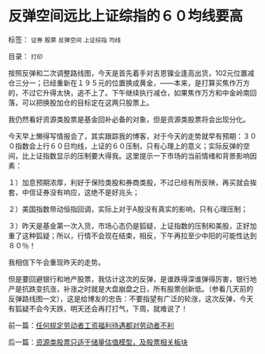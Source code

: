 # 反弹空间远比上证综指的６０均线要高

标签： `证券` `股票` `反弹空间` `上证综指` `均线` 

目录： `打印`

按照反弹和二次调整路线图，今天是首先着手对吉恩镍业逢高出货，102元位置减仓三分一；已经重新在１９５元的位置换成黄金，——本来，是打算买焦作万方的，不过它升得太快，追不上了。下午继续执行减仓，如果焦作万方和中金岭南回落，可以把换股加仓的目标定在这两只股票上。



我仍然看好资源类股票是基金回补必备的对象，但是资源类股票将会出现分化。



今天早上懒得写情报会了，其实跟踪我的博客，对于今天的走势就早有预期：３００指数会上行６０日均线，上证的６０压制，只有心理上的意义；实际反弹的空间，比上证指数显示的压制要大得我。这里提示一下市场的当前情绪和背景影响因素：

１）加息预期浓厚，利好于保险类股和券商类股，不过已经有所反映，再买就会挨套，中信证券没有响应，这绝不是好兆头；

２）美国指数带动恒指回调，实际上对于A股没有真实的影响，只有心理压制；

３）昨天是基金第一次入货，市场心态仍是狐疑，上证指数的压制和美股，正好加重了这种狐疑；所以，行情不会现在结束，相反，下午再拉至少中阳的可能性达到８０％！



我相信下午会重现昨天的走势。



但是要回避银行和地产股票，我估计这次的反弹，是谁跌得深谁弹得厉害，银行地产是抗跌变抗涨，补涨之时就是大盘崩盘之日，所有股票创新低。（参看几天前的反弹路线图一文），这是给博友的忠告：不要指望有广泛的轮涨，这次反弹，今天有狐疑不会今天跌，明天还会再打打气，下周，就难说了！











前一篇：[任何规定劳动者工资福利待遇都对劳动者不利](../../../2007/11/15/任何规定劳动者工资福利待遇都对劳动者不利.md)

后一篇：[资源类股票只适于储量估值模型，及股票相关板块](../../../2007/11/15/资源类股票只适于储量估值模型，及股票相关板块.md)